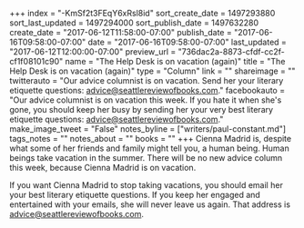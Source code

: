 +++
index = "-KmSf2t3FEqY6xRsl8id"
sort_create_date = 1497293880
sort_last_updated = 1497294000
sort_publish_date = 1497632280
create_date = "2017-06-12T11:58:00-07:00"
publish_date = "2017-06-16T09:58:00-07:00"
date = "2017-06-16T09:58:00-07:00"
last_updated = "2017-06-12T12:00:00-07:00"
preview_url = "736dac2a-8873-cfdf-cc2f-cf1f08101c90"
name = "The Help Desk is on vacation (again)"
title = "The Help Desk is on vacation (again)"
type = "Column"
link = ""
shareimage = ""
twitterauto = "Our advice columnist is on vacation. Send her your literary etiquette questions: advice@seattlereviewofbooks.com."
facebookauto = "Our advice columnist is on vacation this week. If you hate it when she's gone, you should keep her busy by sending her your very best literary etiquette questions: advice@seattlereviewofbooks.com."
make_image_tweet = "False"
notes_byline = ["writers/paul-constant.md"]
tags_notes = ""
notes_about = ""
books = ""
+++
Cienna Madrid is, despite what some of her friends and family might tell you, a human being. Human beings take vacation in the summer. There will be no new advice column this week, because Cienna Madrid is on vacation.

If you want Cienna Madrid to stop taking vacations, you should email her your best literary etiquette questions. If you keep her engaged and entertained with your emails, she will never leave us again. That address is advice@seattlereviewofbooks.com.